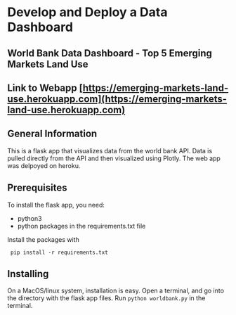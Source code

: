 # Develop and Deploy a Data Dashboard
## World Bank Data Dashboard - Top 5 Emerging Markets Land Use

## Link to Webapp [https://emerging-markets-land-use.herokuapp.com](https://emerging-markets-land-use.herokuapp.com)

## General Information
This is a flask app that visualizes data from the world bank API. Data is
pulled directly from the API and then visualized using Plotly.
The web app was delpoyed on heroku.

## Prerequisites

To install the flask app, you need:
- python3
- python packages in the requirements.txt file
 
 Install the packages with
``` 
 pip install -r requirements.txt
```

## Installing

On a MacOS/linux system, installation is easy. Open a terminal, and go into 
the directory with the flask app files. Run `python worldbank.py` in the terminal.
